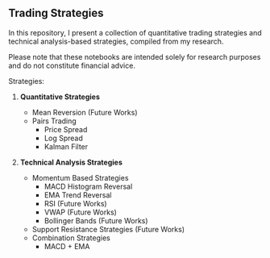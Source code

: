 ## **Trading Strategies**

In this repository, I present a collection of quantitative trading strategies and technical analysis-based strategies, compiled from my research.

Please note that these notebooks are intended solely for research purposes and do not constitute financial advice.

Strategies:
1. **Quantitative Strategies**
    - Mean Reversion (Future Works)
    - Pairs Trading
        - Price Spread
        - Log Spread
        - Kalman Filter

2. **Technical Analysis Strategies**
    - Momentum Based Strategies
        - MACD Histogram Reversal
        - EMA Trend Reversal
        - RSI (Future Works)
        - VWAP (Future Works)
        - Bollinger Bands (Future Works)
    - Support Resistance Strategies (Future Works)
    - Combination Strategies
        - MACD + EMA